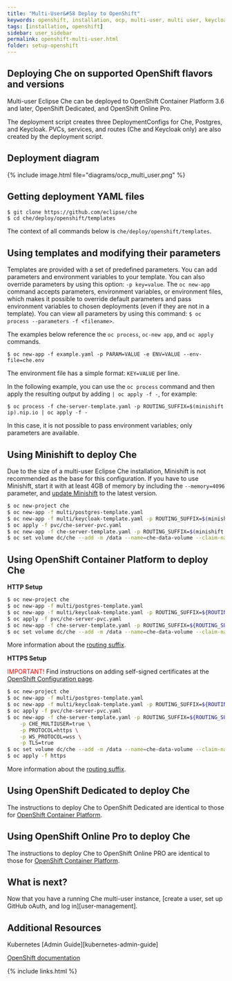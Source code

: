 ```yaml
---
title: "Multi-User&#58 Deploy to OpenShift"
keywords: openshift, installation, ocp, multi-user, multi user, keycloak, postgres, deployment
tags: [installation, openshift]
sidebar: user_sidebar
permalink: openshift-multi-user.html
folder: setup-openshift
---
```


## Deploying Che on supported OpenShift flavors and versions

Multi-user Eclipse Che can be deployed to OpenShift Container Platform 3.6 and later, OpenShift Dedicated, and OpenShift Online Pro.

The deployment script creates three DeploymentConfigs for Che, Postgres, and Keycloak.  PVCs, services, and routes (Che and Keycloak only) are also created by the deployment script.

## Deployment diagram

{% include image.html file="diagrams/ocp_multi_user.png" %}


## Getting deployment YAML files

```shell
$ git clone https://github.com/eclipse/che
$ cd che/deploy/openshift/templates
```

The context of all commands below is `che/deploy/openshift/templates`.

## Using templates and modifying their parameters

Templates are provided with a set of predefined parameters. You can add parameters and environment variables to your template. You can also override parameters by using this option: `-p key=value`. The `oc new-app` command accepts parameters, environment variables, or environment files, which makes it possible to override default parameters and pass environment variables to chosen deployments (even if they are not in a template). You can view all parameters by using this command: `$ oc process --parameters -f <filename>`.

The examples below reference the `oc process`, `oc-new app`, and `oc apply` commands.

```
$ oc new-app -f example.yaml -p PARAM=VALUE -e ENV=VALUE --env-file=che.env
```

The environment file has a simple format: `KEY=VALUE` per line.

In the following example, you can use the `oc process` command and then apply the resulting output by adding `| oc apply -f -`, for example:

```
$ oc process -f che-server-template.yaml -p ROUTING_SUFFIX=$(minishift ip).nip.io | oc apply -f -
```

In this case, it is not possible to pass environment variables; only parameters are available.

## Using Minishift to deploy Che

Due to the size of a multi-user Eclipse Che installation, Minishift is not recommended as the base for this configuration.  If you have to use Minishift, start it with at least 4GB of memory by including the `--memory=4096` parameter, and [update Minishift](https://docs.openshift.org/latest/minishift/getting-started/updating.html) to the latest version.


```bash
$ oc new-project che
$ oc new-app -f multi/postgres-template.yaml
$ oc new-app -f multi/keycloak-template.yaml -p ROUTING_SUFFIX=$(minishift ip).nip.io
$ oc apply -f pvc/che-server-pvc.yaml
$ oc new-app -f che-server-template.yaml -p ROUTING_SUFFIX=$(minishift ip).nip.io -p CHE_MULTIUSER=true
$ oc set volume dc/che --add -m /data --name=che-data-volume --claim-name=che-data-volume
```

## Using OpenShift Container Platform to deploy Che 

**HTTP Setup**

```bash
$ oc new-project che
$ oc new-app -f multi/postgres-template.yaml
$ oc new-app -f multi/keycloak-template.yaml -p ROUTING_SUFFIX=${ROUTING_SUFFIX}
$ oc apply -f pvc/che-server-pvc.yaml
$ oc new-app -f che-server-template.yaml -p ROUTING_SUFFIX=${ROUTING_SUFFIX} -p CHE_MULTIUSER=true
$ oc set volume dc/che --add -m /data --name=che-data-volume --claim-name=che-data-volume
```

More information about the [routing suffix](openshift-single-user.html#what-is-my-routing-suffix).

**HTTPS Setup**

<span style="color:red;">IMPORTANT!</span> Find instructions on adding self-signed certificates at the [OpenShift Configuration page](openshift-config.html#https-mode---self-signed-certs).

```bash
$ oc new-project che
$ oc new-app -f multi/postgres-template.yaml
$ oc new-app -f multi/keycloak-template.yaml -p ROUTING_SUFFIX=${ROUTING_SUFFIX} -p PROTOCOL=https
$ oc apply -f pvc/che-server-pvc.yaml
$ oc new-app -f che-server-template.yaml -p ROUTING_SUFFIX=${ROUTING_SUFFIX} \
	-p CHE_MULTIUSER=true \
 	-p PROTOCOL=https \
	-p WS_PROTOCOL=wss \
	-p TLS=true
$ oc set volume dc/che --add -m /data --name=che-data-volume --claim-name=che-data-volume
$ oc apply -f https
```

More information about the [routing suffix](openshift-single-user.html#what-is-my-routing-suffix).

## Using OpenShift Dedicated to deploy Che

The instructions to deploy Che to OpenShift Dedicated are identical to those for [OpenShift Container Platform](#openshift-container-platform).

## Using OpenShift Online Pro to deploy Che

The instructions to deploy Che to OpenShift Online PRO are identical to those for [OpenShift Container Platform](#openshift-container-platform).

## What is next?

Now that you have a running Che multi-user instance, [create a user, set up GitHub oAuth, and log in][user-management].

## Additional Resources

Kubernetes [Admin Guide][kubernetes-admin-guide]

[OpenShift documentation](https://docs.openshift.com/container-platform/3.7/dev_guide/application_lifecycle/new_app.html#specifying-a-template) 

{% include links.html %}
